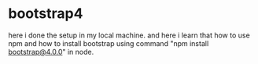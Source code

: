 # bootstrap4
here i done the setup in my local machine. and here i learn that how to use npm and how to install bootstrap using command "npm install bootstrap@4.0.0" in node.
